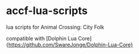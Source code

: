 # accf-lua-scripts
lua scripts for Animal Crossing: City Folk

compatible with [Dolphin Lua Core]{https://github.com/SwareJonge/Dolphin-Lua-Core}
